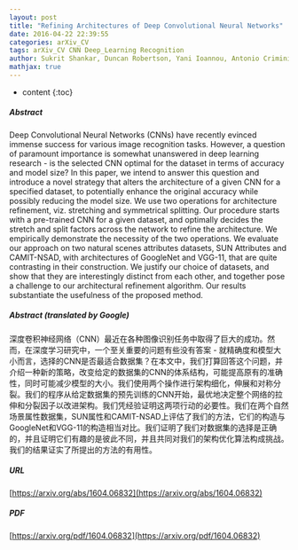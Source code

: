 ```yaml
---
layout: post
title: "Refining Architectures of Deep Convolutional Neural Networks"
date: 2016-04-22 22:39:55
categories: arXiv_CV
tags: arXiv_CV CNN Deep_Learning Recognition
author: Sukrit Shankar, Duncan Robertson, Yani Ioannou, Antonio Criminisi, Roberto Cipolla
mathjax: true
---
```


* content
{:toc}

##### Abstract
Deep Convolutional Neural Networks (CNNs) have recently evinced immense success for various image recognition tasks. However, a question of paramount importance is somewhat unanswered in deep learning research - is the selected CNN optimal for the dataset in terms of accuracy and model size? In this paper, we intend to answer this question and introduce a novel strategy that alters the architecture of a given CNN for a specified dataset, to potentially enhance the original accuracy while possibly reducing the model size. We use two operations for architecture refinement, viz. stretching and symmetrical splitting. Our procedure starts with a pre-trained CNN for a given dataset, and optimally decides the stretch and split factors across the network to refine the architecture. We empirically demonstrate the necessity of the two operations. We evaluate our approach on two natural scenes attributes datasets, SUN Attributes and CAMIT-NSAD, with architectures of GoogleNet and VGG-11, that are quite contrasting in their construction. We justify our choice of datasets, and show that they are interestingly distinct from each other, and together pose a challenge to our architectural refinement algorithm. Our results substantiate the usefulness of the proposed method.

##### Abstract (translated by Google)
深度卷积神经网络（CNN）最近在各种图像识别任务中取得了巨大的成功。然而，在深度学习研究中，一个至关重要的问题有些没有答案 - 就精确度和模型大小而言，选择的CNN是否最适合数据集？在本文中，我们打算回答这个问题，并介绍一种新的策略，改变给定的数据集的CNN的体系结构，可能提高原有的准确性，同时可能减少模型的大小。我们使用两个操作进行架构细化，伸展和对称分裂。我们的程序从给定数据集的预先训练的CNN开始，最优地决定整个网络的拉伸和分裂因子以改进架构。我们凭经验证明这两项行动的必要性。我们在两个自然场景属性数据集，SUN属性和CAMIT-NSAD上评估了我们的方法，它们的构造与GoogleNet和VGG-11的构造相当对比。我们证明了我们对数据集的选择是正确的，并且证明它们有趣的是彼此不同，并且共同对我们的架构优化算法构成挑战。我们的结果证实了所提出的方法的有用性。

##### URL
[https://arxiv.org/abs/1604.06832](https://arxiv.org/abs/1604.06832)

##### PDF
[https://arxiv.org/pdf/1604.06832](https://arxiv.org/pdf/1604.06832)


